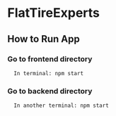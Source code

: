 # FlatTireExperts

## How to Run App

### Go to frontend directory

      In terminal: npm start

### Go to backend directory

      In another terminal: npm start
